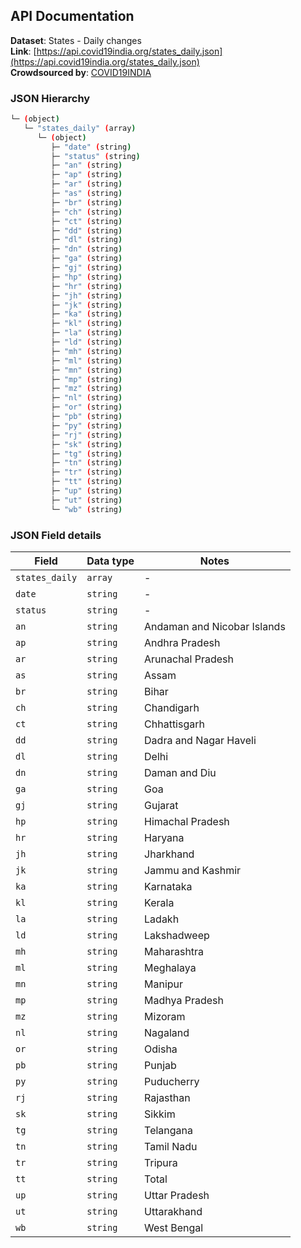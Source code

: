 ## API Documentation

**Dataset**: States - Daily changes  
**Link**: [https://api.covid19india.org/states_daily.json](https://api.covid19india.org/states_daily.json)  
**Crowdsourced by**: [COVID19INDIA](https://www.covid19india.org)  

### JSON Hierarchy
```bash
└─ (object)
   └─ "states_daily" (array)
      └─ (object)
         ├─ "date" (string)
         ├─ "status" (string)
         ├─ "an" (string)
         ├─ "ap" (string)
         ├─ "ar" (string)
         ├─ "as" (string)
         ├─ "br" (string)
         ├─ "ch" (string)
         ├─ "ct" (string)
         ├─ "dd" (string)
         ├─ "dl" (string)
         ├─ "dn" (string)
         ├─ "ga" (string)
         ├─ "gj" (string)
         ├─ "hp" (string)
         ├─ "hr" (string)
         ├─ "jh" (string)
         ├─ "jk" (string)
         ├─ "ka" (string)
         ├─ "kl" (string)
         ├─ "la" (string)
         ├─ "ld" (string)
         ├─ "mh" (string)
         ├─ "ml" (string)
         ├─ "mn" (string)
         ├─ "mp" (string)
         ├─ "mz" (string)
         ├─ "nl" (string)
         ├─ "or" (string)
         ├─ "pb" (string)
         ├─ "py" (string)
         ├─ "rj" (string)
         ├─ "sk" (string)
         ├─ "tg" (string)
         ├─ "tn" (string)
         ├─ "tr" (string)
         ├─ "tt" (string)
         ├─ "up" (string)
         ├─ "ut" (string)
         └─ "wb" (string)
```


### JSON Field details
| Field | Data type | Notes |
| --- | --- | --- |
| `states_daily` | `array` | - |
| `date` | `string` | - |
| `status` | `string` | - |
| `an` | `string` | Andaman and Nicobar Islands |
| `ap` | `string` | Andhra Pradesh |
| `ar` | `string` | Arunachal Pradesh |
| `as` | `string` | Assam |
| `br` | `string` | Bihar |
| `ch` | `string` | Chandigarh |
| `ct` | `string` | Chhattisgarh |
| `dd` | `string` | Dadra and Nagar Haveli |
| `dl` | `string` | Delhi |
| `dn` | `string` | Daman and Diu |
| `ga` | `string` | Goa |
| `gj` | `string` | Gujarat |
| `hp` | `string` | Himachal Pradesh |
| `hr` | `string` | Haryana |
| `jh` | `string` | Jharkhand |
| `jk` | `string` | Jammu and Kashmir |
| `ka` | `string` | Karnataka |
| `kl` | `string` | Kerala |
| `la` | `string` | Ladakh |
| `ld` | `string` | Lakshadweep |
| `mh` | `string` | Maharashtra |
| `ml` | `string` | Meghalaya |
| `mn` | `string` | Manipur |
| `mp` | `string` | Madhya Pradesh |
| `mz` | `string` | Mizoram |
| `nl` | `string` | Nagaland |
| `or` | `string` | Odisha |
| `pb` | `string` | Punjab |
| `py` | `string` | Puducherry |
| `rj` | `string` | Rajasthan |
| `sk` | `string` | Sikkim |
| `tg` | `string` | Telangana |
| `tn` | `string` | Tamil Nadu |
| `tr` | `string` | Tripura |
| `tt` | `string` | Total |
| `up` | `string` | Uttar Pradesh |
| `ut` | `string` | Uttarakhand |
| `wb` | `string` | West Bengal |


